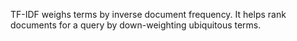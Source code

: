 TF-IDF weighs terms by inverse document frequency. It helps rank documents for a query by down-weighting ubiquitous terms.

